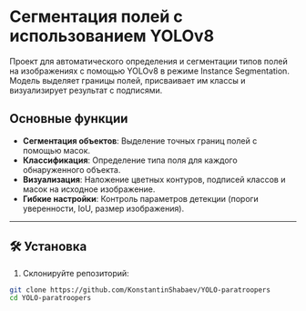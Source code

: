 # Сегментация полей с использованием YOLOv8

Проект для автоматического определения и сегментации типов полей на изображениях с помощью YOLOv8 в режиме Instance Segmentation. Модель выделяет границы полей, присваивает им классы и визуализирует результат с подписями.

## Основные функции
- **Сегментация объектов**: Выделение точных границ полей с помощью масок.
- **Классификация**: Определение типа поля для каждого обнаруженного объекта.
- **Визуализация**: Наложение цветных контуров, подписей классов и масок на исходное изображение.
- **Гибкие настройки**: Контроль параметров детекции (пороги уверенности, IoU, размер изображения).

---

## 🛠 Установка
1. Склонируйте репозиторий:
```bash
git clone https://github.com/KonstantinShabaev/YOLO-paratroopers
cd YOLO-paratroopers
